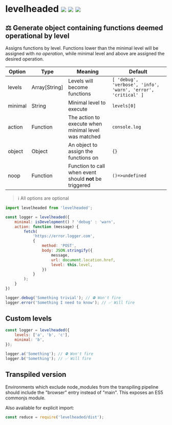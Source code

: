 # levelheaded [![](https://img.shields.io/npm/v/levelheaded.svg)](https://www.npmjs.com/package/levelheaded) [![](https://img.shields.io/badge/source--000000.svg?logo=github&style=social)](https://github.com/omrilotan/mono/tree/master/packages/levelheaded) [![](https://badgen.net/bundlephobia/minzip/levelheaded)](https://bundlephobia.com/result?p=levelheaded)

## ⚖️ Generate object containing functions deemed operational by level

Assigns functions by level. Functions lower than the minimal level will be assigned with _no operation_, while minimal level and above are assigned the desired operation.

| Option | Type | Meaning | Default
| - | - | - | -
| levels | Array[String] | Levels will become functions | `[ 'debug', 'verbose', 'info', 'warn', 'error', 'critical' ]`
| minimal | String | Minimal level to execute | `levels[0]`
| action | Function | The action to execute when minimal level was matched | `console.log`
| object | Object | An object to assign the functions on | `{}`
| noop | Function | Function to call when event should **not** be triggered | `()=>undefined`

> ℹ️ All options are optional

```js
import levelheaded from 'levelheaded';

const logger = levelheaded({
	minimal: isDevelopment() ? 'debug' : 'warn',
	action: function (message) {
		fetch(
			'https://error.logger.com',
			{
				method: 'POST',
				body: JSON.stringify({
					message,
					url: document.location.href,
					level: this.level,
				})
			}
		);
	}
})

logger.debug('Something trivial'); // ⛔️ Won't fire
logger.error('Something I need to know'); // ✅ Will fire
```

## Custom levels
```js
const logger = levelheaded({
	levels: ['a', 'b', 'c'],
	minimal: 'b',
});

logger.a('Something'); // ⛔️ Won't fire
logger.b('Something'); // ✅ Will fire
```

## Transpiled version
Environments which exclude node_modules from the transpiling pipeline should include the "browser" entry instead of "main". This exposes an ES5 commonjs module.

Also available for explicit import:
```js
const reduce = require('levelheaded/dist');
```
